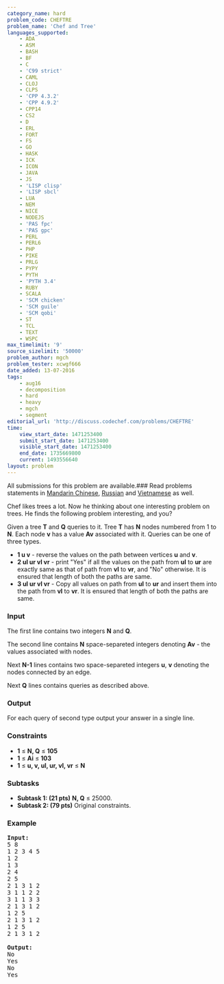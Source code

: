 ```yaml
---
category_name: hard
problem_code: CHEFTRE
problem_name: 'Chef and Tree'
languages_supported:
    - ADA
    - ASM
    - BASH
    - BF
    - C
    - 'C99 strict'
    - CAML
    - CLOJ
    - CLPS
    - 'CPP 4.3.2'
    - 'CPP 4.9.2'
    - CPP14
    - CS2
    - D
    - ERL
    - FORT
    - FS
    - GO
    - HASK
    - ICK
    - ICON
    - JAVA
    - JS
    - 'LISP clisp'
    - 'LISP sbcl'
    - LUA
    - NEM
    - NICE
    - NODEJS
    - 'PAS fpc'
    - 'PAS gpc'
    - PERL
    - PERL6
    - PHP
    - PIKE
    - PRLG
    - PYPY
    - PYTH
    - 'PYTH 3.4'
    - RUBY
    - SCALA
    - 'SCM chicken'
    - 'SCM guile'
    - 'SCM qobi'
    - ST
    - TCL
    - TEXT
    - WSPC
max_timelimit: '9'
source_sizelimit: '50000'
problem_author: mgch
problem_tester: xcwgf666
date_added: 13-07-2016
tags:
    - aug16
    - decomposition
    - hard
    - heavy
    - mgch
    - segment
editorial_url: 'http://discuss.codechef.com/problems/CHEFTRE'
time:
    view_start_date: 1471253400
    submit_start_date: 1471253400
    visible_start_date: 1471253400
    end_date: 1735669800
    current: 1493556640
layout: problem
---
```

All submissions for this problem are available.###  Read problems statements in [Mandarin Chinese](http://www.codechef.com/download/translated/AUG16/mandarin/CHEFTRE.pdf), [Russian](http://www.codechef.com/download/translated/AUG16/russian/CHEFTRE.pdf) and [Vietnamese](http://www.codechef.com/download/translated/AUG16/vietnamese/CHEFTRE.pdf) as well.

Chef likes trees a lot. Now he thinking about one interesting problem on trees. He finds the following problem interesting, and you?

Given a tree **T** and **Q** queries to it. Tree **T** has **N** nodes numbered from 1 to **N**. Each node **v** has a value **Av** associated with it. Queries can be one of three types.

- **1 u v** - reverse the values on the path between vertices **u** and **v**.
- **2 ul ur vl vr** - print "Yes" if all the values on the path from **ul** to **ur** are exactly same as that of path from **vl** to **vr**, and "No" otherwise. It is ensured that length of both the paths are same.
- **3 ul ur vl vr** - Copy all values on path from **ul** to **ur** and insert them into the path from **vl** to **vr**. It is ensured that length of both the paths are same.

### Input

The first line contains two integers **N** and **Q**.

The second line contains **N** space-separeted integers denoting **Av** - the values associated with nodes.

Next **N-1** lines contains two space-separeted integers **u**, **v** denoting the nodes connected by an edge.

Next **Q** lines contains queries as described above.

### Output

For each query of second type output your answer in a single line.

### Constraints

- **1** ≤ **N, Q** ≤ **105**
- **1** ≤ **Ai** ≤ **103**
- **1** ≤ **u, v, ul, ur, vl, vr** ≤ **N**

### Subtasks

- **Subtask 1: (21 pts)** **N, Q** ≤ 25000.
- **Subtask 2: (79 pts)** Original constraints.

### Example

<pre><b>Input:</b>
<tt>5 8
1 2 3 4 5
1 2
1 3
2 4
2 5
2 1 3 1 2
3 1 1 2 2
3 1 1 3 3
2 1 3 1 2
1 2 5
2 1 3 1 2
1 2 5
2 1 3 1 2</tt>

<b>Output:</b>
<tt>No
Yes
No
Yes</tt>

</pre>